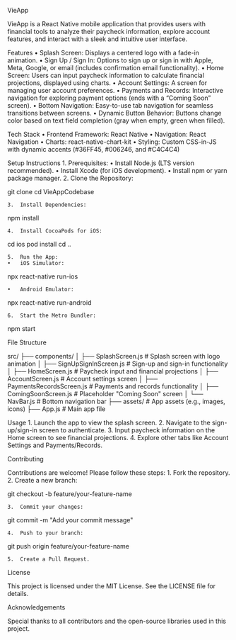 VieApp

VieApp is a React Native mobile application that provides users with financial tools to analyze their paycheck information, explore account features, and interact with a sleek and intuitive user interface.

Features
	•	Splash Screen: Displays a centered logo with a fade-in animation.
	•	Sign Up / Sign In: Options to sign up or sign in with Apple, Meta, Google, or email (includes confirmation email functionality).
	•	Home Screen: Users can input paycheck information to calculate financial projections, displayed using charts.
	•	Account Settings: A screen for managing user account preferences.
	•	Payments and Records: Interactive navigation for exploring payment options (ends with a “Coming Soon” screen).
	•	Bottom Navigation: Easy-to-use tab navigation for seamless transitions between screens.
	•	Dynamic Button Behavior: Buttons change color based on text field completion (gray when empty, green when filled).

Tech Stack
	•	Frontend Framework: React Native
	•	Navigation: React Navigation
	•	Charts: react-native-chart-kit
	•	Styling: Custom CSS-in-JS with dynamic accents (#36FF45, #006246, and #C4C4C4)

Setup Instructions
	1.	Prerequisites:
	•	Install Node.js (LTS version recommended).
	•	Install Xcode (for iOS development).
	•	Install npm or yarn package manager.
	2.	Clone the Repository:

git clone <repository-url>
cd VieAppCodebase


	3.	Install Dependencies:

npm install


	4.	Install CocoaPods for iOS:

cd ios
pod install
cd ..


	5.	Run the App:
	•	iOS Simulator:

npx react-native run-ios


	•	Android Emulator:

npx react-native run-android


	6.	Start the Metro Bundler:

npm start

File Structure

src/
├── components/
│   ├── SplashScreen.js          # Splash screen with logo animation
│   ├── SignUpSignInScreen.js    # Sign-up and sign-in functionality
│   ├── HomeScreen.js            # Paycheck input and financial projections
│   ├── AccountScreen.js         # Account settings screen
│   ├── PaymentsRecordsScreen.js # Payments and records functionality
│   ├── ComingSoonScreen.js      # Placeholder "Coming Soon" screen
│   └── NavBar.js                # Bottom navigation bar
├── assets/                      # App assets (e.g., images, icons)
├── App.js                       # Main app file

Usage
	1.	Launch the app to view the splash screen.
	2.	Navigate to the sign-up/sign-in screen to authenticate.
	3.	Input paycheck information on the Home screen to see financial projections.
	4.	Explore other tabs like Account Settings and Payments/Records.

Contributing

Contributions are welcome! Please follow these steps:
	1.	Fork the repository.
	2.	Create a new branch:

git checkout -b feature/your-feature-name


	3.	Commit your changes:

git commit -m "Add your commit message"


	4.	Push to your branch:

git push origin feature/your-feature-name


	5.	Create a Pull Request.

License

This project is licensed under the MIT License. See the LICENSE file for details.

Acknowledgements

Special thanks to all contributors and the open-source libraries used in this project.
